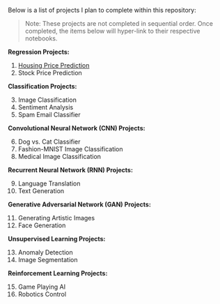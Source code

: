 Below is a list of projects I plan to complete within this repository:


> Note: These projects are not completed in sequential order.
> Once completed, the items below will hyper-link to their respective notebooks.

**Regression Projects:**

1. [Housing Price Prediction](https://colab.research.google.com/drive/1pOWrMxB9AxT8pVWg5BZ8UH0BtpL3XewH?usp=sharing)
2. Stock Price Prediction

**Classification Projects:**

3. Image Classification
4. Sentiment Analysis
5. Spam Email Classifier

**Convolutional Neural Network (CNN) Projects:**

6. Dog vs. Cat Classifier
7. Fashion-MNIST Image Classification
8. Medical Image Classification

**Recurrent Neural Network (RNN) Projects:**

9. Language Translation
10. Text Generation

**Generative Adversarial Network (GAN) Projects:**

11. Generating Artistic Images
12. Face Generation

**Unsupervised Learning Projects:**

13. Anomaly Detection
14. Image Segmentation

**Reinforcement Learning Projects:**

15. Game Playing AI
16. Robotics Control
